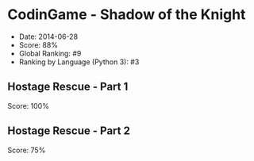 # CodinGame - Shadow of the Knight

- Date: 2014-06-28
- Score: 88%
- Global Ranking: #9
- Ranking by Language (Python 3): #3

## Hostage Rescue - Part 1

Score: 100%

## Hostage Rescue - Part 2

Score: 75%
